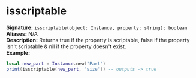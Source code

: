 # isscriptable
**Signature:** `isscriptable(object: Instance, property: string): boolean` <br>
**Aliases:** N/A <br>
**Description:** Returns true if the property is scriptable, false if the property isn't scriptable & nil if the property doesn't exist. <br>
**Example:**
```lua
local new_part = Instance.new("Part")
print(isscriptable(new_part, "size")) -- outputs -> true
```
